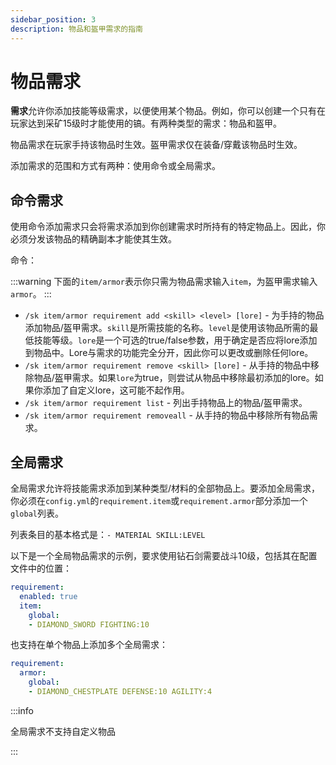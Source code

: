 ```yaml
---
sidebar_position: 3
description: 物品和盔甲需求的指南
---
```


# 物品需求

**需求**允许你添加技能等级需求，以便使用某个物品。例如，你可以创建一个只有在玩家达到采矿15级时才能使用的镐。有两种类型的需求：物品和盔甲。

物品需求在玩家手持该物品时生效。盔甲需求仅在装备/穿戴该物品时生效。

添加需求的范围和方式有两种：使用命令或全局需求。

## 命令需求

使用命令添加需求只会将需求添加到你创建需求时所持有的特定物品上。因此，你必须分发该物品的精确副本才能使其生效。

命令：

:::warning
下面的`item/armor`表示你只需为物品需求输入`item`，为盔甲需求输入`armor`。
:::

* `/sk item/armor requirement add <skill> <level> [lore]` - 为手持的物品添加物品/盔甲需求。`skill`是所需技能的名称。`level`是使用该物品所需的最低技能等级。`lore`是一个可选的true/false参数，用于确定是否应将lore添加到物品中。Lore与需求的功能完全分开，因此你可以更改或删除任何lore。
* `/sk item/armor requirement remove <skill> [lore]` - 从手持的物品中移除物品/盔甲需求。如果`lore`为true，则尝试从物品中移除最初添加的lore。如果你添加了自定义lore，这可能不起作用。
* `/sk item/armor requirement list` - 列出手持物品上的物品/盔甲需求。
* `/sk item/armor requirement removeall` - 从手持的物品中移除所有物品需求。

## 全局需求

全局需求允许将技能需求添加到某种类型/材料的全部物品上。要添加全局需求，你必须在`config.yml`的`requirement.item`或`requirement.armor`部分添加一个`global`列表。

列表条目的基本格式是：`- MATERIAL SKILL:LEVEL`

以下是一个全局物品需求的示例，要求使用钻石剑需要战斗10级，包括其在配置文件中的位置：

```yaml
requirement:
  enabled: true
  item:
    global:
    - DIAMOND_SWORD FIGHTING:10
```

也支持在单个物品上添加多个全局需求：

```yaml
requirement:
  armor:
    global:
    - DIAMOND_CHESTPLATE DEFENSE:10 AGILITY:4
```

:::info

全局需求不支持自定义物品

:::

